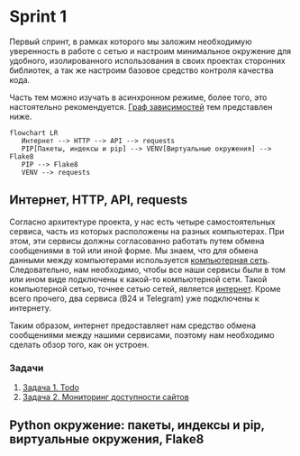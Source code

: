 # Sprint 1
Первый спринт, в рамках которого мы заложим необходимую уверенность в работе с 
сетью и настроим минимальное окружение для удобного, изолированного использования 
в своих проектах сторонних библиотек, а так же настроим базовое средство контроля
качества кода.

Часть тем можно изучать в асинхронном режиме, более того, это настоятельно
рекомендуется. 
[Граф зависимостей](https://ru.wikipedia.org/wiki/%D0%93%D1%80%D0%B0%D1%84_%D0%B7%D0%B0%D0%B2%D0%B8%D1%81%D0%B8%D0%BC%D0%BE%D1%81%D1%82%D0%B5%D0%B9) тем представлен ниже.

```mermaid
flowchart LR
   Интернет --> HTTP --> API --> requests
   PIP[Пакеты, индексы и pip] --> VENV[Виртуальные окружения] --> Flake8
   PIP --> Flake8
   VENV --> requests
```
## Интернет, HTTP, API, requests
Согласно архитектуре проекта, у нас есть четыре самостоятельных сервиса, часть из
которых расположены на разных компьютерах. При этом, эти сервисы должны согласованно 
работать путем обмена сообщениями в той или иной форме.
Мы знаем, что для обмена данными между компьютерами используется 
[компьютерная сеть](https://en.wikipedia.org/wiki/Computer_network). Следовательно,
нам необходимо, чтобы все наши сервисы были в том или ином виде подключены к какой-то
компьютерной сети. Такой компьютерной сетью, точнее сетью сетей, является 
[интернет](https://en.wikipedia.org/wiki/Internet). Кроме всего прочего, два сервиса 
(B24 и Telegram) уже подключены к интернету.

Таким образом, интернет предоставляет нам средство обмена сообщениями между нашими 
сервисами, поэтому нам необходимо сделать обзор того, как он устроен. 

### Задачи
1. [Задача 1. Todo](https://github.com/kudraem/backend_dev_roadmap/tree/main/projects/telegram_notification_service/sprint_1/tasks/task_1)
1. [Задача 2. Мониторинг доступности сайтов](https://github.com/kudraem/backend_dev_roadmap/tree/main/projects/telegram_notification_service/sprint_1/tasks/task_2)

## Python окружение: пакеты, индексы и pip, виртуальные окружения, Flake8